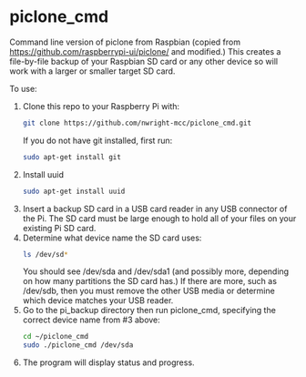 # piclone_cmd
Command line version of piclone from Raspbian (copied from https://github.com/raspberrypi-ui/piclone/ and modified.)  This creates a file-by-file backup of your Raspbian SD card or any other device so will work with a larger or smaller target SD card.

To use:
1. Clone this repo to your Raspberry Pi with:
   ```sh
   git clone https://github.com/nwright-mcc/piclone_cmd.git
   ```
   If you do not have git installed, first run:
   ```sh
   sudo apt-get install git
   ```
2. Install uuid
   ```sh
   sudo apt-get install uuid
   ```
3. Insert a backup SD card in a USB card reader in any USB connector of the Pi. The SD card must be large enough to hold all of your files    on your existing Pi SD card.
3. Determine what device name the SD card uses:
   ```sh
   ls /dev/sd*
   ```
   You should see /dev/sda and /dev/sda1 (and possibly more, depending on how many partitions the SD card has.)  If there are more, such    as /dev/sdb, then you must remove the other USB media or determine which device matches your USB reader.
4. Go to the pi_backup directory then run piclone_cmd, specifying the correct device name from #3 above:
   ```sh
   cd ~/piclone_cmd
   sudo ./piclone_cmd /dev/sda
   ```
5. The program will display status and progress.
